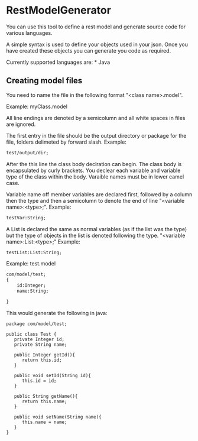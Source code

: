 RestModelGenerator
==================

You can use this tool to define a rest model and generate source code for various languages.

A simple syntax is used to define your objects used in your json. Once you have created these objects you can generate you code as required.

Currently supported languages are:
    * Java



Creating model files
--------------------

You need to name the file in the following format "\<class name\>.model".

Example: myClass.model

All line endings are denoted by a semicolumn and all white spaces in files are ignored.

The first entry in the file should be the output directory or package for the file, folders delimeted by forward slash. 
Example:
```html
test/output/dir;
```

After the this line the class body declration can begin. The class body is encapsulated by curly brackets. You declear each variable and variable type of the class within the body. Varaible names must be in lower camel case.

Variable name off member variables are declared first, followed by a column then the type and then a semicolumn to denote the end of line "\<variable name\>:\<type\>;".
Example:
```html
testVar:String;
```

A List is declared the same as normal variables (as if the list was the type) but the type of objects in the list is denoted following the type. "\<variable name\>:List:\<type\>;"
Example:
```html
testList:List:String;
```

Example: test.model
```html
com/model/test;
{
    id:Integer;
    name:String;

}
```

This would generate the following in java:
```
package com/model/test;

public class Test {
   private Integer id;
   private String name;
   
   public Integer getId(){
      return this.id;
   }
   
   public void setId(String id){
      this.id = id;
   }
   
   public String getName(){
      return this.name;
   }
   
   public void setName(String name){
      this.name = name;
   }
}
```
